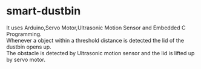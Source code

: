 # smart-dustbin
It uses Arduino,Servo Motor,Ultrasonic Motion Sensor and Embedded C Programming.
<br>
Whenever a object within a threshold distance is detected the lid of the dustbin opens up.
<br>
The obstacle is detected by Ultrasonic motion sensor and the lid is lifted up by servo motor.
